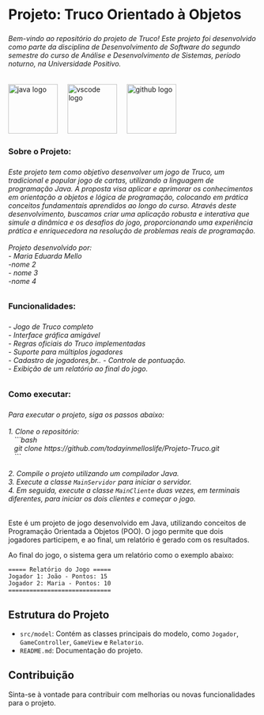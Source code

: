 <h1 align="left">Projeto: Truco Orientado à Objetos</h1>

###

<h6 align="left">Bem-vindo ao repositório do projeto de Truco! Este projeto foi desenvolvido como parte da disciplina de Desenvolvimento de Software do segundo semestre do curso de Análise e Desenvolvimento de Sistemas, período noturno, na Universidade Positivo.</h6>

###

<div align="left">
  <img src="https://cdn.jsdelivr.net/gh/devicons/devicon/icons/java/java-original.svg" height="100" alt="java logo"  />
  <img width="12" />
  <img src="https://cdn.jsdelivr.net/gh/devicons/devicon/icons/vscode/vscode-original.svg" height="100" alt="vscode logo"  />
  <img width="12" />
  <img src="https://cdn.jsdelivr.net/gh/devicons/devicon/icons/github/github-original.svg" height="100" alt="github logo"  />
</div>

###

<h3 align="left">Sobre o Projeto:</h3>

###

<h6 align="left">Este projeto tem como objetivo desenvolver um jogo de Truco, um tradicional e popular jogo de cartas, utilizando a linguagem de programação Java. A proposta visa aplicar e aprimorar os conhecimentos em orientação a objetos e lógica de programação, colocando em prática conceitos fundamentais aprendidos ao longo do curso. Através deste desenvolvimento, buscamos criar uma aplicação robusta e interativa que simule a dinâmica e os desafios do jogo, proporcionando uma experiência prática e enriquecedora na resolução de problemas reais de programação.<br><br>Projeto desenvolvido por:<br>- Maria Eduarda Mello<br>-nome 2 <br>- nome 3 <br> -nome 4 </h6>

<h3 align="left">Funcionalidades:</h3>

###

<h6 align="left">- Jogo de Truco completo<br>- Interface gráfica amigável<br>- Regras oficiais do Truco implementadas<br>- Suporte para múltiplos jogadores<br>- Cadastro de jogadores,br..
- Controle de pontuação.
<br>- Exibição de um relatório ao final do jogo.</h6>

###

<h3 align="left">Como executar:</h3>

###

<h6 align="left">
Para executar o projeto, siga os passos abaixo:<br><br>
1. Clone o repositório:<br>
&nbsp;&nbsp;&nbsp;```bash<br>
&nbsp;&nbsp;&nbsp;git clone https://github.com/todayinmelloslife/Projeto-Truco.git<br>
&nbsp;&nbsp;&nbsp;```<br><br>
2. Compile o projeto utilizando um compilador Java.<br>
3. Execute a classe <code>MainServidor</code> para iniciar o servidor.<br>
4. Em seguida, execute a classe <code>MainCliente</code> duas vezes, em terminais diferentes, para iniciar os dois clientes e começar o jogo.
</h6>

###

Este é um projeto de jogo desenvolvido em Java, utilizando conceitos de Programação Orientada a Objetos (POO). O jogo permite que dois jogadores participem, e ao final, um relatório é gerado com os resultados.


Ao final do jogo, o sistema gera um relatório como o exemplo abaixo:

```
===== Relatório do Jogo =====
Jogador 1: João - Pontos: 15
Jogador 2: Maria - Pontos: 10
=============================
```

## Estrutura do Projeto

- `src/model`: Contém as classes principais do modelo, como `Jogador`, `GameController`, `GameView` e `Relatorio`.
- `README.md`: Documentação do projeto.

## Contribuição

Sinta-se à vontade para contribuir com melhorias ou novas funcionalidades para o projeto.

